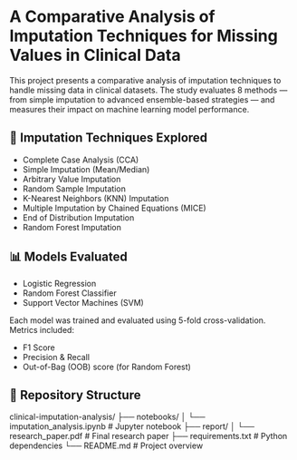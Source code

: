 # A Comparative Analysis of Imputation Techniques for Missing Values in Clinical Data

This project presents a comparative analysis of imputation techniques to handle missing data in clinical datasets. The study evaluates 8 methods — from simple imputation to advanced ensemble-based strategies — and measures their impact on machine learning model performance.

## 🧪 Imputation Techniques Explored

- Complete Case Analysis (CCA)
- Simple Imputation (Mean/Median)
- Arbitrary Value Imputation
- Random Sample Imputation
- K-Nearest Neighbors (KNN) Imputation
- Multiple Imputation by Chained Equations (MICE)
- End of Distribution Imputation
- Random Forest Imputation

## 📊 Models Evaluated

- Logistic Regression
- Random Forest Classifier
- Support Vector Machines (SVM)

Each model was trained and evaluated using 5-fold cross-validation. Metrics included:
- F1 Score
- Precision & Recall
- Out-of-Bag (OOB) score (for Random Forest)

## 📁 Repository Structure

clinical-imputation-analysis/
├── notebooks/
│ └── imputation_analysis.ipynb # Jupyter notebook
├── report/
│ └── research_paper.pdf # Final research paper
├── requirements.txt # Python dependencies
└── README.md # Project overview

